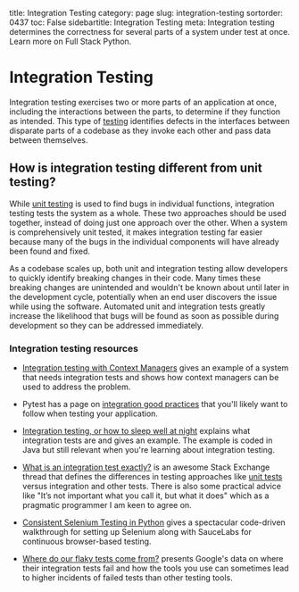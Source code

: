 title: Integration Testing
category: page
slug: integration-testing
sortorder: 0437
toc: False
sidebartitle: Integration Testing
meta: Integration testing determines the correctness for several parts of a system under test at once. Learn more on Full Stack Python.


# Integration Testing
Integration testing exercises two or more parts of an application at once, 
including the interactions between the parts, to determine if they function
as intended. This type of [testing](/testing.html) identifies defects in 
the interfaces between disparate parts of a codebase as they invoke 
each other and pass data between themselves.


## How is integration testing different from unit testing?
While [unit testing](/unit-testing.html) is used to find bugs in individual
functions, integration testing tests the system as a whole. These two
approaches should be used together, instead of doing just one approach over
the other. When a system is comprehensively unit tested, it makes 
integration testing far easier because many of the bugs in the individual
components will have already been found and fixed. 

As a codebase scales up, both unit and integration testing allow 
developers to quickly identify breaking changes in their code. Many times
these breaking changes are unintended and wouldn't be known about until
later in the development cycle, potentially when an end user discovers 
the issue while using the software. Automated unit and integration tests
greatly increase the likelihood that bugs will be found as soon as possible
during development so they can be addressed immediately.


### Integration testing resources
* [Integration testing with Context Managers](http://eigenhombre.com/introduction-to-context-managers-in-python.html)
  gives an example of a system that needs integration tests and shows how
  context managers can be used to address the problem.

* Pytest has a page on [integration good practices](https://pytest.org/latest/goodpractices.html)
  that you'll likely want to follow when testing your application.

* [Integration testing, or how to sleep well at night](http://enterprisecraftsmanship.com/2015/07/13/integration-testing-or-how-to-sleep-well-at-nights/)
  explains what integration tests are and gives an example. The example is 
  coded in Java but still relevant when you're learning about integration
  testing.

* [What is an integration test exactly?](https://softwareengineering.stackexchange.com/questions/48237/what-is-an-integration-test-exactly)
  is an awesome Stack Exchange thread that defines the differences in 
  testing approaches like [unit tests](/unit-testing.html) versus integration
  and other tests. There is also some practical advice like "It’s not 
  important what you call it, but what it does" which as a pragmatic 
  programmer I am keen to agree on.

* [Consistent Selenium Testing in Python](https://chrxs.net/articles/2017/09/01/consistent-selenium-testing/)
  gives a spectacular code-driven walkthrough for setting up Selenium
  along with SauceLabs for continuous browser-based testing.

* [Where do our flaky tests come from?](https://testing.googleblog.com/2017/04/where-do-our-flaky-tests-come-from.html)
  presents Google's data on where their integration tests fail and how
  the tools you use can sometimes lead to higher incidents of failed
  tests than other testing tools.
